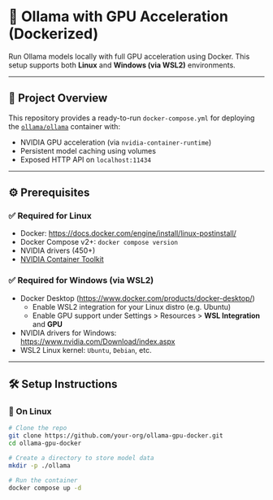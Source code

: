 # 🧠 Ollama with GPU Acceleration (Dockerized)

Run Ollama models locally with full GPU acceleration using Docker. This setup supports both **Linux** and **Windows (via WSL2)** environments.

---

## 📌 Project Overview

This repository provides a ready-to-run `docker-compose.yml` for deploying the [`ollama/ollama`](https://hub.docker.com/r/ollama/ollama) container with:

- NVIDIA GPU acceleration (via `nvidia-container-runtime`)
- Persistent model caching using volumes
- Exposed HTTP API on `localhost:11434`

---

## ⚙️ Prerequisites

### ✅ Required for Linux

- Docker: https://docs.docker.com/engine/install/linux-postinstall/
- Docker Compose v2+: `docker compose version`
- NVIDIA drivers (450+)
- [NVIDIA Container Toolkit](https://docs.nvidia.com/datacenter/cloud-native/container-toolkit/install-guide.html)

### ✅ Required for Windows (via WSL2)

- Docker Desktop (https://www.docker.com/products/docker-desktop/)
  - Enable WSL2 integration for your Linux distro (e.g. Ubuntu)
  - Enable GPU support under Settings > Resources > **WSL Integration** and **GPU**
- NVIDIA drivers for Windows: https://www.nvidia.com/Download/index.aspx
- WSL2 Linux kernel: `Ubuntu`, `Debian`, etc.

---

## 🛠️ Setup Instructions

### 🐧 On Linux

```bash
# Clone the repo
git clone https://github.com/your-org/ollama-gpu-docker.git
cd ollama-gpu-docker

# Create a directory to store model data
mkdir -p ./ollama

# Run the container
docker compose up -d